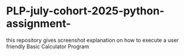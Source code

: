 # PLP-july-cohort-2025-python-assignment-
this repository gives screenshot explanation on how to execute a user friendly Basic Calculator Program
